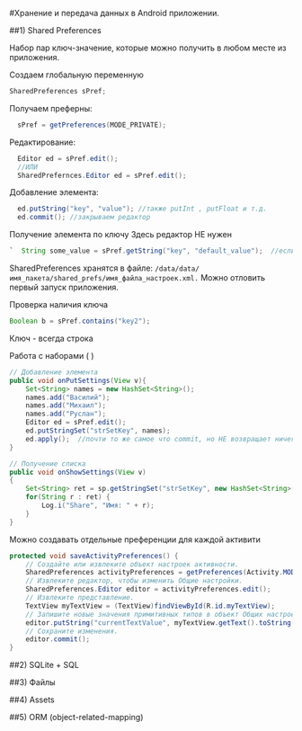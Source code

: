#Хранение и передача данных в Android приложении.

##1) Shared Preferences

Набор пар ключ-значение, которые можно получить в любом месте из приложения.

Создаем глобальную переменную
```java  
SharedPreferences sPref;
````
  
Получаем преферны:
```java  
  sPref = getPreferences(MODE_PRIVATE);
```
Редактирование:
```java  
  Editor ed = sPref.edit();
  //ИЛИ
  SharedPrefernces.Editor ed = sPref.edit();
```
Добавление элемента:
```java  
  ed.putString("key", "value"); //также putInt , putFloat и т.д.
  ed.commit(); //закрываем редактор
 ```
Получение элемента по ключу
  Здесь редактор НЕ нужен
 ```java  
`  String some_value = sPref.getString("key", "default_value");  //если не получилось вернуть значение по ключу или ключ не найден   - возвращается default_value`
  ```
  
  SharedPreferences хранятся в файле: `/data/data/имя_пакета/shared_prefs/имя_файла_настроек.xml.`
  Можно отловить первый запуск приложения.
  
Проверка наличия ключа
```java   
Boolean b = sPref.contains("key2");
```

Ключ - всегда строка
  
Работа с наборами ( <set> )

```java
// Добавление элемента
public void onPutSettings(View v){
	Set<String> names = new HashSet<String>();
	names.add("Василий");
	names.add("Михаил");
	names.add("Руслан");
	Editor ed = sPref.edit();
	ed.putStringSet("strSetKey", names);
	ed.apply();  //почти то же самое что commit, но НЕ возвращает ничего и работает быстрее
}

// Получение списка
public void onShowSettings(View v)
{
 	Set<String> ret = sp.getStringSet("strSetKey", new HashSet<String>());
	for(String r : ret) {
	    Log.i("Share", "Имя: " + r);
	}
} 
```
  
Можно создавать отдельные преференции для каждой активити

```java
protected void saveActivityPreferences() {
    // Создайте или извлеките объект настроек активности.
    SharedPreferences activityPreferences = getPreferences(Activity.MODE_PRIVATE);
    // Извлеките редактор, чтобы изменить Общие настройки.
    SharedPreferences.Editor editor = activityPreferences.edit();
    // Извлеките представление.
    TextView myTextView = (TextView)findViewById(R.id.myTextView);
    // Запишите новые значения примитивных типов в объект Общих настроек.
    editor.putString("currentTextValue", myTextView.getText().toString());
    // Сохраните изменения.
    editor.commit();
}
```

##2) SQLite + SQL

##3) Файлы

##4) Assets

##5) ORM (object-related-mapping)

